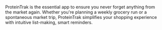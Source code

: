 
ProteinTrak is the essential app to ensure you never forget anything from the market again. Whether you're planning a weekly grocery run or a spontaneous market trip,  ProteinTrak simplifies your shopping experience with intuitive list-making, smart reminders.
